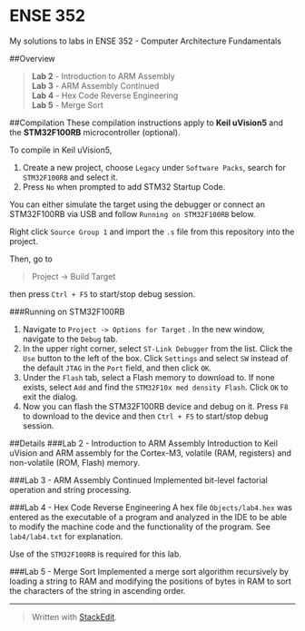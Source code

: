 # ENSE 352
My solutions to labs in ENSE 352 - Computer Architecture Fundamentals

##Overview
>**Lab 2** - Introduction to ARM Assembly  
>**Lab 3** - ARM Assembly Continued  
>**Lab 4** - Hex Code Reverse Engineering  
>**Lab 5** - Merge Sort  

##Compilation
These compilation instructions apply to **Keil uVision5** and the **STM32F100RB** microcontroller (optional).

To compile in Keil uVision5, 

1. Create a new project, choose `Legacy` under `Software Packs`, search for `STM32F100RB` and select it.
 2. Press `No` when prompted to add STM32 Startup Code.

You can either simulate the target using the debugger or connect an STM32F100RB via USB and follow `Running on STM32F100RB` below.

Right click `Source Group 1` and import the `.s` file from this repository into the project.

Then, go to
>Project -> Build Target

then press `Ctrl + F5` to start/stop debug session.

###Running on STM32F100RB
 1. Navigate to `Project -> Options for Target` . In the new window, navigate to the `Debug` tab.
 2. In the upper right corner, select `ST-Link Debugger` from the list. Click the `Use` button to the left of the box. Click `Settings` and select `SW` instead of the default `JTAG` in the `Port` field, and then click `OK`.
 3. Under the `Flash` tab, select a Flash memory to download to. If none exists, select `Add` and find the `STM32F10x med density Flash`. Click `OK` to exit the dialog.
 4. Now you can flash the STM32F100RB device and debug on it. Press `F8` to download to the device and then `Ctrl + F5` to start/stop debug session.

##Details
###Lab 2 - Introduction to ARM Assembly
Introduction to Keil uVision and ARM assembly for the Cortex-M3, volatile (RAM, registers) and non-volatile (ROM, Flash) memory.

###Lab 3 - ARM Assembly Continued
Implemented bit-level factorial operation and string processing.

###Lab 4 - Hex Code Reverse Engineering
A hex file `Objects/lab4.hex` was entered as the executable of a program and analyzed in the IDE to be able to modify the machine code and the functionality of the program. See `lab4/lab4.txt` for explanation.

Use of the `STM32F100RB` is required for this lab.  

###Lab 5 - Merge Sort
Implemented a merge sort algorithm recursively by loading a string to RAM and modifying the positions of bytes in RAM to sort the characters of the string in ascending order.  

---
> Written with [StackEdit](https://stackedit.io/).